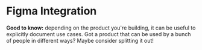 # Figma Integration


**Good to know:** depending on the product you're building, it can be useful to explicitly document use cases. Got a product that can be used by a bunch of people in different ways? Maybe consider splitting it out!

